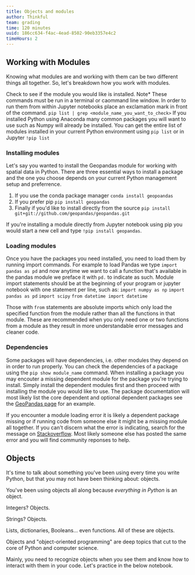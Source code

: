 ```yaml
---
title: Objects and modules
author: Thinkful
team: grading
time: 120 minutes
uuid: 186cc634-f4ac-4ead-8502-90eb3357e4c2
timeHours: 2
---
```

## Working with Modules
Knowing what modules are and working with them can be two different things all together. So, let's breakdown how you work with modules. 

Check to see if the module you would like is installed. Note* These commands must be run in a terminal or caommand line window. In order to run them from within Jupyter notebooks place an exclamation mark in front of the command. `
pip list | grep <module_name_you_want_to_check>
` If you installed Python using Anaconda many common packages you will want to use such as Numpy will already be installed. You can get the entire list of modules installed in your current Python environment using `pip list` or in Jupyter `!pip list`

### Installing modules
Let's say you wanted to install the Geopandas module for working with spatial data in Python. There are three essential ways to install a package and the one you choose depends on your current Python management setup and preferrence. 

 1. If you use the conda package manager `conda install geopoandas`
 2. If you prefer pip `pip install geopandas`
 3. Finally if you'd like to install directly from the source `pip install git+git://github.com/geopandas/geopandas.git`

If you're installing a module directly from Jupyter notebook using pip you would start a new cell and type `!pip install geopandas`. 

### Loading modules
 Once you have the packages you need installed, you need to load them by running import commands. For example to load Pandas we type `import pandas as pd` and now anytime we want to call a function that's available in the pandas module we preface it with `pd.` to indicate as such. Module import statements should be at the beginning of your program or jupyter notebook with one statement per line, such as:
 `import numpy as np`
`import pandas as pd`
`import scipy` 
`from datetime import datetime`

Those with `from` statements are absolute imports which only load the specified function from the module rather than all the functions in that module. These are recommended when you only need one or two functions from a module as they result in more understandable error messages and cleaner code.

### Dependencies
Some packages will have dependencies, i.e. other modules they depend on in order to run properly. You can check the dependencies of a package using the `pip show module_name` command. When installing a package you may encouter a missing dependent module for the package you're trying to install. Simply install the dependent modules first and then proceed with installing the module you would like to use. The package documentation will most likely list the core dependent and optional dependent packages see the [GeoPandas page](https://geopandas.org/install.html) for an example.

 If you encounter a module loading error it is likely a dependent package missing or if running code from someone else it might be a missing module all together. If you can't discern what the error is indicating, search for the message on [Stackoverflow](https://stackoverflow.com/questions/tagged/python). Most likely someone else has posted the same error and you will find community reponses to help. 
 

## Objects
It's time to talk about something you've been using every time you write Python, but that you may not have been thinking about: objects.

You've been using objects all along because _everything in Python_ is an object. 

Integers? Objects. 

Strings? Objects. 

Lists, dictionaries, Booleans... even functions. All of these are objects.

Objects and "object-oriented programming" are deep topics that cut to the core of Python and computer science. 

Mainly, you need to recognize objects when you see them and know how to interact with them in your code. Let's practice in the below notebook.

<jupyter notebook-name="working_with_objects_modules_libraries" course-code="DSBC"></jupyter>
<!--stackedit_data:
eyJoaXN0b3J5IjpbMTgyNjMwNDI5NywtMjYwMzQxMDE1LC03OT
AxNDM3NzIsLTk0Njk1MDg2LC0yODc3MTMyODMsNTY5MjYzMDQ0
XX0=
-->